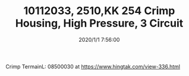 ﻿---
layout: post 
title: 10112033, 2510,KK 254 Crimp Housing, High Pressure, 3 Circuit
tags: 2510
categories: housing-terminal
overview: KK 254 Crimp Housing, High Pressure, 3 Circuits, Natural
series: 2510
part_number: 10112033
thumb_img: static/202006/230-thumb-20200626135741.jpg
small_img: static/202006/230-20200626135741.jpg
date: 2020/1/1 7:56:00
---


<p>
	Crimp TermainL:&nbsp;08500030 at <a href="https://www.hingtak.com/view-336.html">https://www.hingtak.com/view-336.html</a> 
</p>
